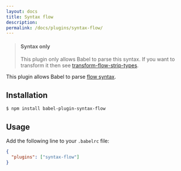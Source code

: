 ```yaml
---
layout: docs
title: Syntax flow
description:
permalink: /docs/plugins/syntax-flow/
---
```


<blockquote class="babel-callout babel-callout-info">
  <h4>Syntax only</h4>
  <p>
    This plugin only allows Babel to parse this syntax. If you want to transform it then
    see <a href="/docs/plugins/transform-flow-strip-types">transform-flow-strip-types</a>.
  </p>
</blockquote>

This plugin allows Babel to parse [flow syntax](http://flowtype.org/docs/quick-reference.html#_).

## Installation

```sh
$ npm install babel-plugin-syntax-flow
```

## Usage

Add the following line to your `.babelrc` file:

```json
{
  "plugins": ["syntax-flow"]
}
```
